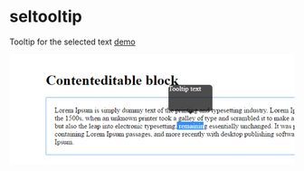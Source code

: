 # seltooltip
Tooltip for the selected text
[demo](https://reslear.github.io/demo/seltooltip/previev.html)

![ScreenShot](https://raw.githubusercontent.com/reslear/seltooltip/master/screens/Снимок.PNG)
